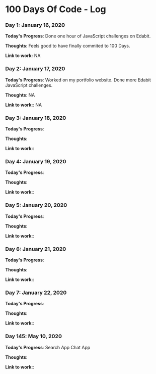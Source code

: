 # 100 Days Of Code - Log

### Day 1: January 16, 2020

**Today's Progress**: Done one hour of JavaScript challenges on Edabit. 

**Thoughts**: Feels good to have finally commited to 100 Days.

**Link to work:** NA


### Day 2: January 17, 2020

**Today's Progress**: Worked on my portfolio website. Done more Edabit JavaScript challenges.

**Thoughts**: NA

**Link to work:**: NA


### Day 3: January 18, 2020

**Today's Progress**:

**Thoughts**:

**Link to work:**:


### Day 4: January 19, 2020

**Today's Progress**:

**Thoughts**:

**Link to work:**:


### Day 5: January 20, 2020

**Today's Progress**:

**Thoughts**:

**Link to work:**:


### Day 6: January 21, 2020

**Today's Progress**:

**Thoughts**:

**Link to work:**:


### Day 7: January 22, 2020

**Today's Progress**:

**Thoughts**:

**Link to work:**:

### Day 145: May 10, 2020

**Today's Progress**: Search App Chat App

**Thoughts**:

**Link to work:**:
